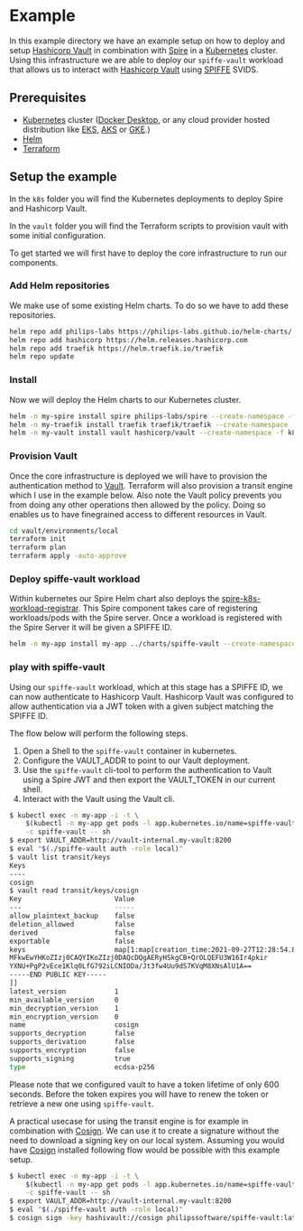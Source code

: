 # Example

In this example directory we have an example setup on how to deploy and setup [Hashicorp Vault][hashi-vault] in combination with [Spire][spire] in a [Kubernetes][kubernetes] cluster. Using this infrastructure we are able to deploy our `spiffe-vault` workload that allows us to interact with [Hashicorp Vault][hashi-vault] using [SPIFFE][spiffe] SVIDS.

## Prerequisites

- [Kubernetes][kubernetes] cluster ([Docker Desktop][docker-desktop], or any cloud provider hosted distribution like [EKS][eks], [AKS][aks] or [GKE][gke].)
- [Helm][helm]
- [Terraform][terraform]

## Setup the example

In the `k8s` folder you will find the Kubernetes deployments to deploy Spire and Hashicorp Vault.

In the `vault` folder you will find the Terraform scripts to provision vault with some initial configuration.

To get started we will first have to deploy the core infrastructure to run our components.

### Add Helm repositories

We make use of some existing Helm charts. To do so we have to add these repositories.

```bash
helm repo add philips-labs https://philips-labs.github.io/helm-charts/
helm repo add hashicorp https://helm.releases.hashicorp.com
helm repo add traefik https://helm.traefik.io/traefik
helm repo update
```

### Install

Now we will deploy the Helm charts to our Kubernetes cluster.

```bash
helm -n my-spire install spire philips-labs/spire --create-namespace -f k8s/spire-values.yaml
helm -n my-traefik install traefik traefik/traefik --create-namespace -f k8s/traefik-values.yaml
helm -n my-vault install vault hashicorp/vault --create-namespace -f k8s/vault-values.yaml
```

### Provision Vault

Once the core infrastructure is deployed we will have to provision the authentication method to [Vault][hashi-vault]. Terraform will also provision a transit engine which I use in the example below. Also note the Vault policy prevents you from doing any other operations then allowed by the policy. Doing so enables us to have finegrained access to different resources in Vault.

```bash
cd vault/environments/local
terraform init
terraform plan
terraform apply -auto-approve
```

### Deploy spiffe-vault workload

Within kubernetes our Spire Helm chart also deploys the [spire-k8s-workload-registrar][spire-k8s-workload-registrar]. This Spire component takes care of registering workloads/pods with the Spire server. Once a workload is registered with the Spire Server it will be given a SPIFFE ID.

```bash
helm -n my-app install my-app ../charts/spiffe-vault --create-namespace -f k8s/spiffe-vault.yaml
```

### play with spiffe-vault

Using our `spiffe-vault` workload, which at this stage has a SPIFFE ID, we can now authenticate to Hashicorp Vault. Hashicorp Vault was configured to allow authentication via a JWT token with a given subject matching the SPIFFE ID.

The flow below will perform the following steps.

1. Open a Shell to the `spiffe-vault` container in kubernetes.
2. Configure the VAULT_ADDR to point to our Vault deployment.
3. Use the `spiffe-vault` cli-tool to perform the authentication to Vault using a Spire JWT and then export the VAULT_TOKEN in our current shell.
4. Interact with the Vault using the Vault cli.

```bash
$ kubectl exec -n my-app -i -t \
    $(kubectl -n my-app get pods -l app.kubernetes.io/name=spiffe-vault -o jsonpath="{.items[0].metadata.name}") \
    -c spiffe-vault -- sh
$ export VAULT_ADDR=http://vault-internal.my-vault:8200
$ eval "$(./spiffe-vault auth -role local)"
$ vault list transit/keys
Keys
----
cosign
$ vault read transit/keys/cosign
Key                       Value
---                       -----
allow_plaintext_backup    false
deletion_allowed          false
derived                   false
exportable                false
keys                      map[1:map[creation_time:2021-09-27T12:28:54.878899344Z name:P-256 public_key:-----BEGIN PUBLIC KEY-----
MFkwEwYHKoZIzj0CAQYIKoZIzj0DAQcDQgAERyHSkgCB+QrOLQEFU3W16Ir4pkir
YXNU+PgP2vEce1Klq0LfG792iLCNIODa/Jt3fw4Uu9dS7KVqM8XNsAlU1A==
-----END PUBLIC KEY-----
]]
latest_version            1
min_available_version     0
min_decryption_version    1
min_encryption_version    0
name                      cosign
supports_decryption       false
supports_derivation       false
supports_encryption       false
supports_signing          true
type                      ecdsa-p256
```

Please note that we configured vault to have a token lifetime of only 600 seconds. Before the token expires you will have to renew the token or retrieve a new one using `spiffe-vault`.

A practical usecase for using the transit engine is for example in combination with [Cosign][cosign]. We can use it to create a signature without the need to download a signing key on our local system. Assuming you would have [Cosign][cosign] installed following flow would be possible with this example setup.

```bash
$ kubectl exec -n my-app -i -t \
    $(kubectl -n my-app get pods -l app.kubernetes.io/name=spiffe-vault -o jsonpath="{.items[0].metadata.name}") \
    -c spiffe-vault -- sh
$ export VAULT_ADDR=http://vault-internal.my-vault:8200
$ eval "$(./spiffe-vault auth -role local)"
$ cosign sign -key hashivault://cosign philipssoftware/spiffe-vault:latest
```

[kubernetes]: https://kubernetes.io "Production-Grade Container Orchestration"
[hashi-vault]: https://vaultproject.io "Manage Secrets and Protect Sensitive Data"
[spiffe]: https://spiffe.io "A universal identity control plane for distributed systems"
[spire]: https://spiffe.io/downloads/ "Implementation of the SPIFFE protocol"
[terraform]: https://terraform.io "Open-source infrastructure as code software tool"
[helm]: https://helm.sh "The package manager for Kubernetes"
[docker-desktop]: https://www.docker.com/products/docker-desktop "The fastest way to containerize applications on your desktop"
[eks]: https://aws.amazon.com/eks/ "Amazon Elastic Kubernetes Service"
[aks]: https://azure.microsoft.com/en-us/services/kubernetes-service/ "Azure Kubernetes Service"
[gke]: https://cloud.google.com/kubernetes-engine "Google Kubernetes Engine"
[spire-k8s-workload-registrar]: https://github.com/spiffe/spire/tree/main/support/k8s/k8s-workload-registrar "The SPIRE Kubernetes Workload Registrar implements a Kubernetes ValidatingAdmissionWebhook that facilitates automatic workload registration within Kubernetes."
[cosign]: https://github.com/sigstore/cosign "Container Signing, Verification and Storage in an OCI registry."
